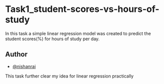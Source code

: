 # Task1_student-scores-vs-hours-of-study


In this task a simple linear regression model was created to predict the student scores(%) for hours of study per day.

## Author

- [@nishanrai](https://github.com/Nishan8912/)

This task further clear my idea for linear regression practically
